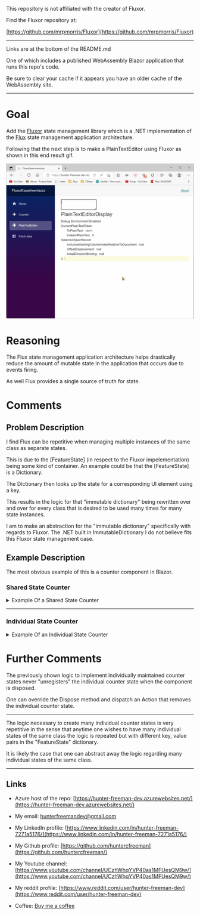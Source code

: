 This repository is not affiliated with the creator of Fluxor.

Find the Fluxor repository at:

[https://github.com/mrpmorris/Fluxor](https://github.com/mrpmorris/Fluxor)

---

Links are at the bottom of the README.md 

One of which includes a published WebAssembly Blazor application that runs this repo's code.

Be sure to clear your cache if it appears you have an older cache of the WebAssembly site.

---

# Goal
Add the [Fluxor](https://github.com/mrpmorris/Fluxor) state management library which is a .NET implementation of the [Flux](https://facebook.github.io/flux/) state management application architecture.

Following that the next step is to make a PlainTextEditor using Fluxor as shown in this end result gif.

![plainTextEditor gif](./Images/feature_AddFluxor/plainTextEditor.gif)

# Reasoning
The Flux state management application architecture helps drastically reduce the amount of mutable state in the application that occurs due to events firing.

As well Flux provides a single source of truth for state.

# Comments
## Problem Description
I find Flux can be repetitive when managing multiple instances of the same class as separate states.

This is due to the [FeatureState] (in respect to the Fluxor impelementation) being some kind of container. An example could be that the [FeatureState] is a Dictionary.

The Dictionary then looks up the state for a corresponding UI element using a key.

This results in the logic for that "immutable dictionary" being rewritten over and over for every class that is desired to be used many times for many state instances.

I am to make an abstraction for the "immutable dictionary" specifically with regards to Fluxor. The .NET built in ImmutableDictionary I do not believe fits this Fluxor state management case.

## Example Description
The most obvious example of this is a counter component in Blazor.

### Shared State Counter

<details>
  <summary>Example Of a Shared State Counter</summary>

  > The following image displays a CounterState that is shared among all instances of a Counter Blazor component.

![Show Shared Counter On Click Event](Images/feature_AddFluxor/showSharedCounterOnClickEvent.gif)

<details>
  <summary>Construct a "FeatureState" class to hold the shared state of the counters.</summary>

```
// SharedCounterState.cs

using Fluxor;

namespace OpenSourceIde.ClassLibrary.Store.SharedCounter;

[FeatureState]
public record SharedCounterState(int Count)
{
    public SharedCounterState() : this(0)
    {
        
    }
}
```
</details>

<details>
  <summary>Construct a "Reducer" class to alter the "FeatureState" that holds the shared state of the counters.</summary>

```
// SharedCounterReducer.cs

using Fluxor;

namespace OpenSourceIde.ClassLibrary.Store.SharedCounter;

public class SharedCounterReducer
{
    [ReducerMethod(typeof(IncrementSharedCounterAction))]
    public static SharedCounterState ReduceIncrementSharedCounterAction(SharedCounterState previousSharedCounterState)
    {
        return previousSharedCounterState with 
        {
            Count = previousSharedCounterState.Count + 1
        };
    }
}
```
</details>

<details>
  <summary>Construct an "Action" class that identifies the OnClick event as to be handled by the "Reducer"</summary>

```
namespace OpenSourceIde.ClassLibrary.Store.SharedCounter;

public record IncrementSharedCounterAction();
```
</details>

<details>
  <summary>Construct a Blazor "FluxorComponent" that will render the shared state.</summary>

```
// SharedCounterDisplay.razor.cs

using Fluxor;
using Fluxor.Blazor.Web.Components;
using Microsoft.AspNetCore.Components;
using OpenSourceIde.ClassLibrary.Store.SharedCounter;

public partial class SharedCounterDisplay : FluxorComponent
{
    [Inject]
    private IState<SharedCounterState> SharedCounterState { get; set; } = null!;
    [Inject]
    private IDispatcher Dispatcher { get; set; } = null!;
    
    private void DispatchIncrementSharedCounterAction()
    {
        var action = new IncrementSharedCounterAction();

        Dispatcher.Dispatch(action);
    }
}
```

```
// SharedCounterDisplay.razor

@using Fluxor.Blazor.Web.Components

@inherits FluxorComponent

<div class="osi_shared-counter-display osi_unselectable"
     @onclick="DispatchIncrementSharedCounterAction">
    @SharedCounterState.Value.Count
</div>
```
</details>

</details>

---

### Individual State Counter

<details>
  <summary>Example Of an Individual State Counter</summary>

  > The following image displays a CounterState that is maintained individually per instance of a Counter Blazor component.

![Show Individual Counter On Click Event](Images/feature_AddFluxor/showIndividualCounterOnClickEvent.gif)

To implement a CounterState that is separate among all instances of a Counter Blazor component one can do the following:

<details>
  <summary>Construct a CounterRecord which is unrelated to fluxor to be stored in the "FeatureState" collection type.</summary>

```
namespace OpenSourceIde.ClassLibrary.Counter;

public record CounterRecord(int Count, SequenceRecordKey SequenceKey);
```

</details>

<details>
  <summary>Construct a CounterRecordKey which is unrelated to fluxor, but it will be used as a key for the "FeatureState" collection type which will be a Dictionary containing many CounterRecords.</summary>

```
namespace OpenSourceIde.ClassLibrary.Counter;

public record CounterRecordKey(Guid Id);
```

</details>

<details>
  <summary>Construct a SequenceRecordKey which is unrelated to fluxor, but when the "FeatureState" changes every individual blazor component that has their own state will rerender. The SequenceRecordKey will be used in the ShouldRender method which is native to Blazor components and will be overriden to check if the SequenceRecordKey changed. Only then should the component rerender.</summary>

```
namespace OpenSourceIde.ClassLibrary.Counter;

public record SequenceRecordKey(Guid Id);
```

</details>

<details>
  <summary>Construct a "FeatureState" class to hold the individual states of the counters.</summary>

```
using Fluxor;
using OpenSourceIde.ClassLibrary.Counter;

namespace OpenSourceIde.ClassLibrary.Store.IndividualCounter;

[FeatureState]
public record IndividualCounterState
{
    private Dictionary<CounterRecordKey, CounterRecord> _counterRecordMap;

    public IndividualCounterState()
    {
        _counterRecordMap = new();
    }

    public IndividualCounterState(IndividualCounterState otherIndividualCounterState)
    {
        _counterRecordMap = new(otherIndividualCounterState._counterRecordMap);
    }

    public IndividualCounterState WithAdd(CounterRecordKey counterRecordKey)
    {
        var nextIndividualCounterState = new IndividualCounterState(this);

        nextIndividualCounterState._counterRecordMap.Add(counterRecordKey, new(0, new SequenceRecordKey(Guid.NewGuid())));

        return nextIndividualCounterState;
    } 
        
    public IndividualCounterState WithReplace(CounterRecordKey counterRecordKey,
        CounterRecord replacementCounterStateRecord)
    {
        var nextIndividualCounterState = new IndividualCounterState(this);

        nextIndividualCounterState._counterRecordMap[counterRecordKey] = replacementCounterStateRecord;

        return nextIndividualCounterState;
    } 

    public CounterRecord LookupCounterRecord(CounterRecordKey counterRecordKey) => _counterRecordMap[counterRecordKey];
}
```

</details>

<details>
  <summary>Construct a "Reducer" class to alter the "FeatureState" that holds the individual states of the counters.</summary>

```
using Fluxor;

namespace OpenSourceIde.ClassLibrary.Store.IndividualCounter;

public class IndividualCounterReducer
{
    [ReducerMethod]
    public static IndividualCounterState ReduceRegisterIndividualCounterState(IndividualCounterState previousIndividualCounterState,
        RegisterIndividualCounterState registerIndividualCounterState)
    {
        return previousIndividualCounterState.WithAdd(registerIndividualCounterState.CounterRecordKey);
    }

    [ReducerMethod]
    public static IndividualCounterState ReduceIncrementIndividualCounterState(IndividualCounterState previousIndividualCounterState,
        IncrementIndividualCounterState incrementIndividualCounterState)
    {
        return previousIndividualCounterState.WithReplace(incrementIndividualCounterState.CounterRecordKey, 
            incrementIndividualCounterState.ReplacementCounterRecord);
    }
}
```

</details>

<details>
  <summary>Construct an "Action" class that identifies the increment OnClick event as to be handled by the "Reducer".</summary>

```
using OpenSourceIde.ClassLibrary.Counter;

namespace OpenSourceIde.ClassLibrary.Store.IndividualCounter;

public record IncrementIndividualCounterState(CounterRecordKey CounterRecordKey,
    CounterRecord ReplacementCounterRecord);
```

</details>

<details>
  <summary>Construct an "Action" class that allows an individual CounterRecord to be registered within the "FeatureState" collection.</summary>

```
using OpenSourceIde.ClassLibrary.Counter;

namespace OpenSourceIde.ClassLibrary.Store.IndividualCounter;

public record RegisterIndividualCounterState(CounterRecordKey CounterRecordKey);
```

</details>

<details>
  <summary>Construct a Blazor "FluxorComponent" that will render the individual state it is "given" (given in this example is a key that is used to lookup the individual state in the "FeatureState" which is a Dictionary).</summary>

```
// IndividualCounterDisplay.razor.cs

using Fluxor;
using Fluxor.Blazor.Web.Components;
using Microsoft.AspNetCore.Components;
using OpenSourceIde.ClassLibrary.Counter;
using OpenSourceIde.ClassLibrary.Store.IndividualCounter;

namespace OpenSourceIde.RazorClassLibrary.Counter;

public partial class IndividualCounterDisplay : FluxorComponent
{
    [Inject]
    private IState<IndividualCounterState> IndividualCounterState { get; set; } = null!;
    [Inject]
    private IDispatcher Dispatcher { get; set; } = null!;

    [Parameter, EditorRequired]
    public CounterRecordKey CounterRecordKey { get; set; } = null!;

    private CounterRecord? _cachedCounterRecord;
    private SequenceRecordKey? _previousCachedCounterRecordSequenceRecordKey;
    private int _renderCount;


    protected override async Task OnAfterRenderAsync(bool firstRender)
    {
        _renderCount++;

        if(firstRender)
        {
            try
            {
                var action = new RegisterIndividualCounterState(CounterRecordKey);

                Dispatcher.Dispatch(action);
            }
            catch(System.ArgumentException)
            {
                await InvokeAsync(StateHasChanged);
            }
        }

        await base.OnAfterRenderAsync(firstRender);
    }

    protected override bool ShouldRender()
    {
        var shouldRender = false;
        
        try
        {
            _cachedCounterRecord = IndividualCounterState.Value
                .LookupCounterRecord(CounterRecordKey);

            if(_previousCachedCounterRecordSequenceRecordKey is null ||
                _cachedCounterRecord.SequenceKey != _previousCachedCounterRecordSequenceRecordKey)
            {
                shouldRender = true;
            }

            _previousCachedCounterRecordSequenceRecordKey = _cachedCounterRecord.SequenceKey;
        }
        catch (KeyNotFoundException)
        {
            
        }

        return shouldRender;
    }

    private void DispatchIncrementSharedCounterAction()
    {
        var action = new IncrementIndividualCounterState(CounterRecordKey, _cachedCounterRecord! with 
        {
            Count = _cachedCounterRecord.Count + 1,
            SequenceKey = new SequenceRecordKey(Guid.NewGuid())
        });

        Dispatcher.Dispatch(action);
    }
}
```

```
// IndividualCounterDisplay.razor

@using Fluxor.Blazor.Web.Components

@inherits FluxorComponent

@if(_cachedCounterRecord is not null)
{
    <div class="osi_individual-counter-display osi_unselectable"
        @onclick="DispatchIncrementSharedCounterAction">

        Count: @_cachedCounterRecord.Count&nbsp;
        
        <OpenSourceIde.RazorClassLibrary.OnAfterRenderCounter.OnAfterRenderCounterDisplay RenderCount="_renderCount" />
    </div>
}

```
</details>

</details>

# Further Comments

The previously shown logic to implement individually maintained counter states never "unregisters" the individual counter state when the component is disposed.

One can override the Dispose method and dispatch an Action that removes the individual counter state.

---

The logic necessary to create many individual counter states is very repetitive in the sense that anytime one wishes to have many individual states of the same class the logic is repeated but with different key, value pairs in the "FeatureState" dictionary.

It is likely the case that one can abstract away the logic regarding many individual states of the same class.

---

## Links
- Azure host of the repo: [https://hunter-freeman-dev.azurewebsites.net/](https://hunter-freeman-dev.azurewebsites.net/)

- My email: hunterfreemandev@gmail.com

- My LinkedIn profile: [https://www.linkedin.com/in/hunter-freeman-7271a5176/](https://www.linkedin.com/in/hunter-freeman-7271a5176/)

- My Github profile: [https://github.com/huntercfreeman](https://github.com/huntercfreeman/)

- My Youtube channel: [https://www.youtube.com/channel/UCzhWhqYVP40as1MFUesQM9w/](https://www.youtube.com/channel/UCzhWhqYVP40as1MFUesQM9w/)

- My reddit profile: [https://www.reddit.com/user/hunter-freeman-dev](https://www.reddit.com/user/hunter-freeman-dev)

- Coffee: [Buy me a coffee](https://www.buymeacoffee.com/hunterfdev)
